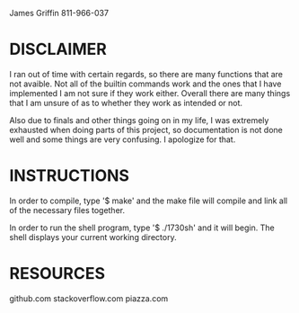 James Griffin
811-966-037


# DISCLAIMER
I ran out of time with certain regards, so there are many functions that
are not avaible. Not all of the builtin commands work and the ones that 
I have implemented I am not sure if they work either. Overall there are
many things that I am unsure of as to whether they work as intended or 
not. 

Also due to finals and other things going on in my life, I was extremely 
exhausted when doing parts of this project, so documentation is not done
well and some things are very confusing. I apologize for that. 

# INSTRUCTIONS
In order to compile, type '$ make' and the make file will compile and link
all of the necessary files together.

In order to run the shell program, type '$ ./1730sh' and it will begin. The
shell displays your current working directory.

# RESOURCES
github.com
stackoverflow.com
piazza.com
